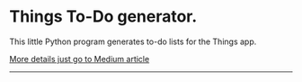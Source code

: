 # Things To-Do generator.

This little Python program generates to-do lists for the Things app.

[More details just go to Medium article](https://medium.com/@marcostuliobr/create-bunch-of-to-do-list-for-things-app-daca52b6e8ea)

****